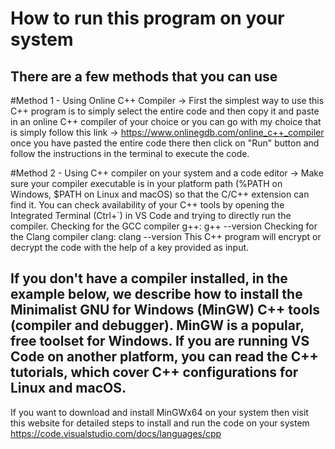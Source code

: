 # How to run this program on your system
## There are a few methods that you can use

#Method 1 - Using Online C++ Compiler
-> First the simplest way to use this C++ program is to simply select the entire code and then copy it and paste in an online C++ compiler of your choice or you can go with my choice that is simply follow this link -> https://www.onlinegdb.com/online_c++_compiler
once you have pasted the entire code there then click on "Run" button and follow the instructions in the terminal to execute the code.

#Method 2 - Using C++ compiler on your system and a code editor
-> Make sure your compiler executable is in your platform path (%PATH on Windows, $PATH on Linux and macOS) so that the C/C++ extension can find it. You can check availability of your C++ tools by opening the Integrated Terminal (Ctrl+`) in VS Code and trying to directly run the compiler.
Checking for the GCC compiler g++:
g++ --version
Checking for the Clang compiler clang:
clang --version
This C++ program will encrypt or decrypt the code with the help of a key provided as input.

## If you don't have a compiler installed, in the example below, we describe how to install the Minimalist GNU for Windows (MinGW) C++ tools (compiler and debugger). MinGW is a popular, free toolset for Windows. If you are running VS Code on another platform, you can read the C++ tutorials, which cover C++ configurations for Linux and macOS.

If you want to download and install MinGWx64 on your system then visit this website for detailed steps to install and run the code on your system
https://code.visualstudio.com/docs/languages/cpp

